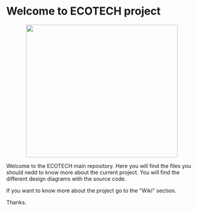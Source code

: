 # Welcome to ECOTECH project
<p align="center">
  <img src="https://github.com/webservices1930/ECOTECH/blob/master/Im%C3%A1genes/Logo%20ECOTECH.PNG" width="400" height="350">
</p>
Welcome to the ECOTECH main repository. Here you will find the files you should nedd to know more about the current project. You will find the different design diagrams with the source code.
</br>

If you want to know more about the project go to the "Wiki" section.
</br>

Thanks.
